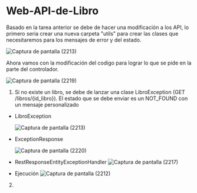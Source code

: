 # Web-API-de-Libro
Basado en la tarea anterior se debe de hacer una modificación a los API, lo primero seria crear una nueva carpeta "utils" para crear las clases que necesitaremos para los mensajes de error y del estado.

![Captura de pantalla (2213)](https://github.com/AbarcaBryan/Web-API-de-Libro/assets/169930464/c8c89bc7-600b-43be-8d01-8e3d2a00c884)

Ahora vamos con la modificación del codigo para lograr lo que se pide en la parte del controlador.

![Captura de pantalla (2219)](https://github.com/AbarcaBryan/Web-API-de-Libro/assets/169930464/08cb687d-3108-403b-ac68-c5c3590e2feb)

1. Si no existe un libro, se debe de lanzar una clase LibroException (GET /libros/{id_libro}). El estado que se debe enviar es un NOT_FOUND con un mensaje personalizado
- LibroException

  ![Captura de pantalla (2213)](https://github.com/AbarcaBryan/Web-API-de-Libro/assets/169930464/1571150a-948a-4cf3-b9bd-c69c6912d3d6)

- ExceptionResponse

  ![Captura de pantalla (2220)](https://github.com/AbarcaBryan/Web-API-de-Libro/assets/169930464/fc4c3132-8c53-40de-bb04-49cac4f2ac6e)

- RestResponseEntityExceptionHandler
  ![Captura de pantalla (2217)](https://github.com/AbarcaBryan/Web-API-de-Libro/assets/169930464/1aa967b9-97d7-44d6-bd37-a0173064ddd5)

- Ejecución
  ![Captura de pantalla (2212)](https://github.com/AbarcaBryan/Web-API-de-Libro/assets/169930464/52082449-0829-454f-9f88-4fb7d34b51a5)

2. 
